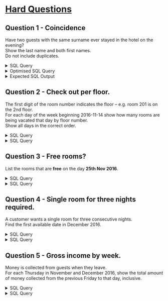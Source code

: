 
# [Hard Questions](https://sqlzoo.net/wiki/Guest_House_Assessment_Hard)
## Question 1 - Coincidence
Have two guests with the same surname ever stayed in the hotel on the evening?\
Show the last name and both first names.\
Do not include duplicates. 

<details>  
  <summary>SQL Query</summary>

```
WITH CheckOutTbl AS (
SELECT g.last_name as 'lName', g.first_name as 'fName',  bk.booking_id, bk.booking_date as 'CheckIn', bk.nights,
(bk.booking_date + INTERVAL bk.nights DAY) as 'CheckOut'
FROM booking as bk
JOIN guest as g
ON (g.id = bk.guest_id)
ORDER BY g.last_name
),
JoinedTbl AS (
SELECT tbl1.lName as 'lName', tbl1.fName as 'fName1', tbl1.CheckIn as 'ChkIn1', tbl1.Checkout as 'ChkOut1',
tbl2.fName as 'fName2', tbl2.CheckIn as 'ChkIn2', tbl2.Checkout as 'ChkOut2'
FROM CheckOutTbl as tbl1, CheckOutTbl as tbl2
WHERE (tbl1.fName <> tbl2.fName) AND (tbl1.lName = tbl2.lName)
ORDER BY tbl1.fName DESC, tbl1.lName DESC
),
matchtbl AS (
Select 
jt.lName,
jt.fName1,
DATE_FORMAT(jt.ChkIn1, "%d/%m/%Y") as 'ChkIn1',
DATE_FORMAT(jt.ChkOut1, "%d/%m/%Y") as 'ChkOut1',
jt.fName2,
DATE_FORMAT(jt.ChkIn2, "%d/%m/%Y") as 'ChkIn2',
DATE_FORMAT(jt.ChkOut2, "%d/%m/%Y") as 'ChkOut2',
(IF((jt.ChkIn1 < jt.ChkOut2) AND (jt.ChkOut1 > jt.ChkIn2),1,0)) as 'match'
FROM JoinedTbl as jt
ORDER BY jt.fName1 DESC
)
SELECT
mt.lName as 'Last Name',
mt.fName1 as 'Cust 1 First Name',
mt.fName2 as 'Cust 2 First Name'
FROM matchtbl as mt
WHERE mt.match = 1
GROUP BY mt.lName
ORDER BY mt.lName ASC
```

</details>

<details>  
  <summary>Optimised SQL Query</summary>



</details>


<details>  
  <summary>Expected SQL Output</summary>

![image](https://github.com/user-attachments/assets/75ec1e7e-92b2-4881-a728-6f3c21351578)

</details>

## Question 2 - Check out per floor. 
The first digit of the room number indicates the floor – e.g. room 201 is on the 2nd floor.\
For each day of the week beginning 2016-11-14 show how many rooms are being vacated that day by floor number.\
Show all days in the correct order.

<details>  
  <summary>SQL Query</summary>



</details>

<details>  
  <summary>SQL Query</summary>



</details>

## Question 3 - Free rooms?
List the rooms that are **free** on the day **25th Nov 2016**. 

<details>  
  <summary>SQL Query</summary>



</details>

<details>  
  <summary>SQL Query</summary>



</details>



## Question 4 - Single room for three nights required.
A customer wants a single room for three consecutive nights.\
Find the first available date in December 2016.

<details>  
  <summary>SQL Query</summary>



</details>

<details>  
  <summary>SQL Query</summary>



</details>



## Question 5 - Gross income by week.
Money is collected from guests when they leave.\
For each Thursday in November and December 2016, show the total amount of money collected from the previous Friday to that day, inclusive. 

<details>  
  <summary>SQL Query</summary>



</details>

<details>  
  <summary>SQL Query</summary>



</details>
